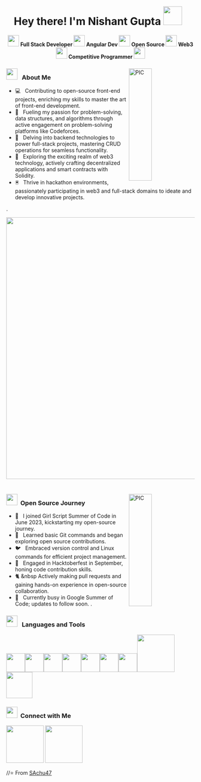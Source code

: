 <h1 align="center">Hey there! I'm Nishant Gupta <img src="https://github.com/Anmol-Baranwal/Cool-GIFs-For-GitHub/assets/74038190/7bb1e704-6026-48f9-8435-2f4d40101348" width="50" >&nbsp;&nbsp;</h1>
<h4 align="center"><img src="https://github.com/Anmol-Baranwal/Cool-GIFs-For-GitHub/assets/74038190/79258361-c121-400c-8245-600b272b1eea" width="30" /> Full Stack Developer <img src="https://user-images.githubusercontent.com/74038190/216654095-6f6772e4-e433-4bba-9164-1ca6f463ac3f.gif" width="30" />  Angular Dev <img src="https://user-images.githubusercontent.com/74038190/216658113-c947be31-78e5-4064-9cb5-7d23b49164e6.gif" width="30" /> Open Source <img src="https://user-images.githubusercontent.com/74038190/216649449-3f087222-10d7-4132-b128-0bb0830cdb9a.gif" width="30" /> Web3 <img src="https://github.com/Anmol-Baranwal/Cool-GIFs-For-GitHub/assets/74038190/02d5a390-b263-43a4-981c-fbdc18c8b902" width="30" /> Competitive Programmer <img src="https://user-images.githubusercontent.com/74038190/216649426-0c2ee152-84d8-4707-85c4-27a378d2f78a.gif" width="30" /> </h4>
<div>
<img src="https://user-images.githubusercontent.com/74038190/216644497-1951db19-8f3d-4e44-ac08-8e9d7e0d94a7.gif" width="35%" height ="300px" align ="right" alt="PIC">

<div align="left"> 
  <h3> <img src="https://user-images.githubusercontent.com/74038190/226127923-0e8b7792-7b3c-462b-951b-63c96ba1a5af.gif" width="30"> &nbsp; About Me </h3>

  - :computer: &nbsp; Contributing to open-source front-end projects, enriching my skills to master the art of front-end development.
  - :floppy_disk: &nbsp; Fueling my passion for problem-solving, data structures, and algorithms through active engagement on problem-solving platforms like Codeforces.
  - :dvd: &nbsp; Delving into backend technologies to power full-stack projects, mastering CRUD operations for seamless functionality.
  - :iphone: &nbsp; Exploring the exciting realm of web3 technology, actively crafting decentralized applications and smart contracts with Solidity.
  - :trackball: &nbsp; Thrive in hackathon environments, passionately participating in web3 and full-stack domains to ideate and develop innovative projects.

.  
</div>
</div>
<div>
<img src="https://user-images.githubusercontent.com/74038190/212284100-561aa473-3905-4a80-b561-0d28506553ee.gif" width="700" align ="center">
<br><br>
</div>  
<div>
<img src="https://github.com/Anmol-Baranwal/Cool-GIFs-For-GitHub/assets/74038190/ff1b5f32-9420-4dde-b2b9-ed2c0aa17459" width="35%" height ="300px" align ="right" alt="PIC">  
<div align="left"> 
  <h3> <img src="https://user-images.githubusercontent.com/74038190/216658104-661d7d68-0492-49c5-92f9-6f657f10cbc7.gif" width="30" /> &nbsp;Open Source Journey </h3>

  - :whale: &nbsp; I joined Girl Script Summer of Code in June 2023, kickstarting my open-source journey.
  - :panda_face: &nbsp; Learned basic Git commands and began exploring open source contributions.
  - :bird: &nbsp; Embraced version control and Linux commands for efficient project management.
  - :snail: &nbsp; Engaged in Hacktoberfest in September, honing code contribution skills.
  - :cat2: &nbsp  Actively making pull requests and gaining hands-on experience in open-source collaboration.
  - :rabbit2: &nbsp; Currently busy in Google Summer of Code; updates to follow soon.
.  
</div> 
</div>
<div>
  <h3><img src="https://user-images.githubusercontent.com/74038190/216656987-9b3a52af-79d3-418c-8789-579955588e68.gif" width="30" /> &nbsp; Languages and Tools </h3>
  <p>
   <img src="https://media.giphy.com/media/3rCcV6sC1o2GY/giphy.gif" width="50"><img src="https://media3.giphy.com/media/ln7z2eWriiQAllfVcn/200w.webp" width="50"><img src="https://i.giphy.com/media/LMt9638dO8dftAjtco/200.webp"   width="50"><img src="https://i.giphy.com/media/eNAsjO55tPbgaor7ma/200w.webp" width="50"><img src="https://i.giphy.com/media/IdyAQJVN2kVPNUrojM/200.webp" width="50"><img src="https://media3.giphy.com/media/kdFc8fubgS31b8DsVu/giphy.webp" width="50"><img src="https://media.giphy.com/media/SU2ic3wTfuC6JhD1lA/giphy.gif" width="50"><img src="https://media.giphy.com/media/kH1DBkPNyZPOk0BxrM/giphy.gif" width="100"><img src="https://media.giphy.com/media/SsCYf6DRFJrOpP0IoM/giphy.gif" width="70">
  <p>
</div> 
<div>
  <h3> <img src="https://github.com/Anmol-Baranwal/Cool-GIFs-For-GitHub/assets/74038190/5a0ca158-4df4-4e05-b510-a37b228d4f08" width="30" />&nbsp; Connect with Me</h3>
  <p>
    <img src="https://user-images.githubusercontent.com/74038190/235294011-b8074c31-9097-4a65-a594-4151b58743a8.gif" width="100" href="https://twitter.com/nishant_2253">
    <img src="https://user-images.githubusercontent.com/74038190/235294012-0a55e343-37ad-4b0f-924f-c8431d9d2483.gif" width="100"href ="https://www.linkedin.com/in/-nishant-gupta-/">
  </p>
</div>

//⭐️ From [SAchu47](https://github.com/SAchu47)

